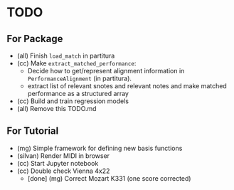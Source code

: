 # TODO

## For Package
- (all) Finish `load_match` in partitura
- (cc) Make `extract_matched_performance`:
  - Decide how to get/represent alignment information in `PerformanceAlignment` (in partitura).
  - extract list of relevant snotes and relevant notes and make matched performance as a structured array
- (cc) Build and train regression models
- (all) Remove this TODO.md

## For Tutorial

- (mg) Simple framework for defining new basis functions
- (silvan) Render MIDI in browser
- (cc) Start Jupyter notebook
- (cc) Double check Vienna 4x22
  - [done] (mg) Correct Mozart K331 (one score corrected)

